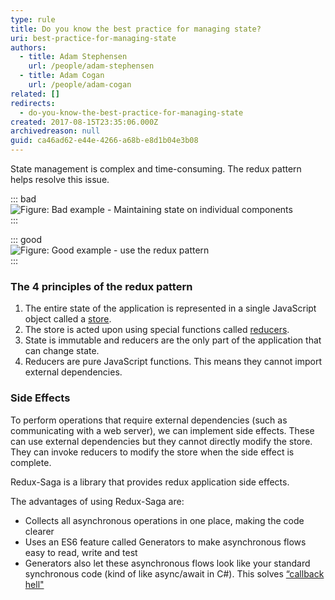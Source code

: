```yaml
---
type: rule
title: Do you know the best practice for managing state?
uri: best-practice-for-managing-state
authors:
  - title: Adam Stephensen
    url: /people/adam-stephensen
  - title: Adam Cogan
    url: /people/adam-cogan
related: []
redirects:
  - do-you-know-the-best-practice-for-managing-state
created: 2017-08-15T23:35:06.000Z
archivedreason: null
guid: ca46ad62-e44e-4266-a68b-e8d1b04e3b08
---
```


State management is complex and time-consuming. The redux pattern helps resolve this issue.

<!--endintro-->

::: bad  
![Figure: Bad example - Maintaining state on individual components](maintaining-state.png)  
:::

::: good  
![Figure: Good example - use the redux pattern](redux-logo.png)  
:::

### The 4 principles of the redux pattern

1. The entire state of the application is represented in a single JavaScript object called a [store](https://redux.js.org/docs/basics/Store.html).
2. The store is acted upon using special functions called [reducers](https://redux.js.org/docs/basics/Reducers.html).
3. State is immutable and reducers are the only part of the application that can change state.
4. Reducers are pure JavaScript functions. This means they cannot import external dependencies.

### Side Effects

To perform operations that require external dependencies (such as communicating with a web server), we can implement side effects. These can use external dependencies but they cannot directly modify the store. They can invoke reducers to modify the store when the side effect is complete.

Redux-Saga is a library that provides redux application side effects.

The advantages of using Redux-Saga are:
* Collects all asynchronous operations in one place, making the code clearer
* Uses an  ES6 feature called Generators to make asynchronous flows easy to read, write and test
* Generators also let these asynchronous flows look like your standard synchronous code (kind of like async/await in C#). This solves [“callback hell"](https://en.wiktionary.org/wiki/callback_hell)
